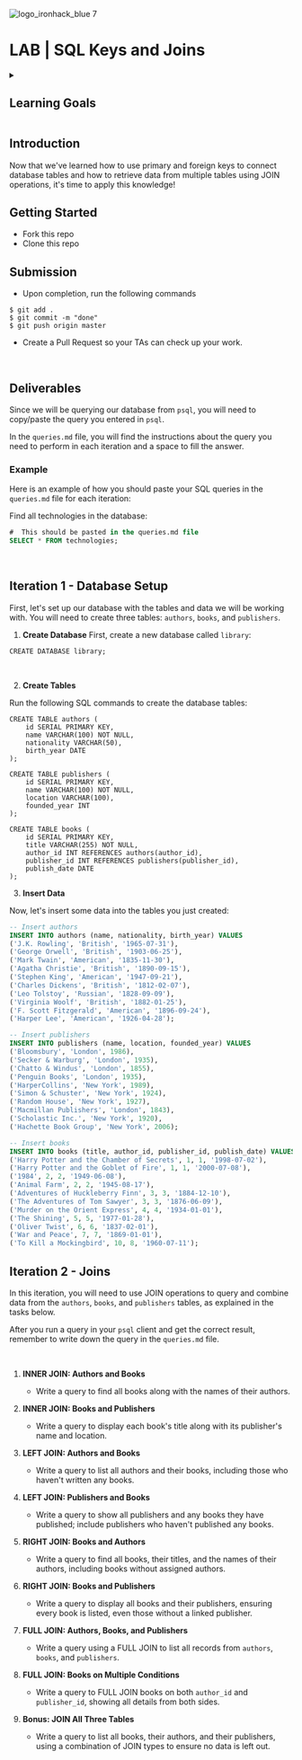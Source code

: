 ![logo_ironhack_blue 7](https://user-images.githubusercontent.com/23629340/40541063-a07a0a8a-601a-11e8-91b5-2f13e4e6b441.png)

# LAB | SQL Keys and Joins

<details>
  <summary>
   <h2>Learning Goals</h2>
  </summary>

This exercise allows you to practice and apply the concepts and techniques taught in class.

Upon completion of this exercise, you will be able to:

- Define PRIMARY and foreign keys in PostgreSQL tables.
- Use different types of JOIN operations to retrieve data from multiple tables.

  <br>

  <hr>

</details>

## Introduction

Now that we've learned how to use primary and foreign keys to connect database tables and how to retrieve data from multiple tables using JOIN operations, it's time to apply this knowledge!

## Getting Started

- Fork this repo
- Clone this repo

## Submission

- Upon completion, run the following commands

```
$ git add .
$ git commit -m "done"
$ git push origin master
```

- Create a Pull Request so your TAs can check up your work.

<br>

## Deliverables

Since we will be querying our database from `psql`, you will need to copy/paste the query you entered in `psql`.

In the `queries.md` file, you will find the instructions about the query you need to perform in each iteration and a space to fill the answer.

### Example

Here is an example of how you should paste your SQL queries in the `queries.md` file for each iteration:

Find all technologies in the database:

```sql
#  This should be pasted in the queries.md file
SELECT * FROM technologies;
```

<br>

## Iteration 1 - Database Setup

First, let's set up our database with the tables and data we will be working with. You will need to create three tables: `authors`, `books`, and `publishers`.

1. **Create Database**
   First, create a new database called `library`:

```postgresql
CREATE DATABASE library;
```

<br>

2. **Create Tables**

Run the following SQL commands to create the database tables:

```postgresql
CREATE TABLE authors (
    id SERIAL PRIMARY KEY,
    name VARCHAR(100) NOT NULL,
    nationality VARCHAR(50),
    birth_year DATE
);

CREATE TABLE publishers (
    id SERIAL PRIMARY KEY,
    name VARCHAR(100) NOT NULL,
    location VARCHAR(100),
    founded_year INT
);

CREATE TABLE books (
    id SERIAL PRIMARY KEY,
    title VARCHAR(255) NOT NULL,
    author_id INT REFERENCES authors(author_id),
    publisher_id INT REFERENCES publishers(publisher_id),
    publish_date DATE
);
```

3. **Insert Data**

Now, let's insert some data into the tables you just created:

```sql
-- Insert authors
INSERT INTO authors (name, nationality, birth_year) VALUES
('J.K. Rowling', 'British', '1965-07-31'),
('George Orwell', 'British', '1903-06-25'),
('Mark Twain', 'American', '1835-11-30'),
('Agatha Christie', 'British', '1890-09-15'),
('Stephen King', 'American', '1947-09-21'),
('Charles Dickens', 'British', '1812-02-07'),
('Leo Tolstoy', 'Russian', '1828-09-09'),
('Virginia Woolf', 'British', '1882-01-25'),
('F. Scott Fitzgerald', 'American', '1896-09-24'),
('Harper Lee', 'American', '1926-04-28');

-- Insert publishers
INSERT INTO publishers (name, location, founded_year) VALUES
('Bloomsbury', 'London', 1986),
('Secker & Warburg', 'London', 1935),
('Chatto & Windus', 'London', 1855),
('Penguin Books', 'London', 1935),
('HarperCollins', 'New York', 1989),
('Simon & Schuster', 'New York', 1924),
('Random House', 'New York', 1927),
('Macmillan Publishers', 'London', 1843),
('Scholastic Inc.', 'New York', 1920),
('Hachette Book Group', 'New York', 2006);

-- Insert books
INSERT INTO books (title, author_id, publisher_id, publish_date) VALUES
('Harry Potter and the Chamber of Secrets', 1, 1, '1998-07-02'),
('Harry Potter and the Goblet of Fire', 1, 1, '2000-07-08'),
('1984', 2, 2, '1949-06-08'),
('Animal Farm', 2, 2, '1945-08-17'),
('Adventures of Huckleberry Finn', 3, 3, '1884-12-10'),
('The Adventures of Tom Sawyer', 3, 3, '1876-06-09'),
('Murder on the Orient Express', 4, 4, '1934-01-01'),
('The Shining', 5, 5, '1977-01-28'),
('Oliver Twist', 6, 6, '1837-02-01'),
('War and Peace', 7, 7, '1869-01-01'),
('To Kill a Mockingbird', 10, 8, '1960-07-11');
```

## Iteration 2 - Joins

In this iteration, you will need to use JOIN operations to query and combine data from the `authors`, `books`, and `publishers` tables, as explained in the tasks below.

After you run a query in your `psql` client and get the correct result, remember to write down the query in the `queries.md` file.

<br>

1. **INNER JOIN: Authors and Books**

   - Write a query to find all books along with the names of their authors.

2. **INNER JOIN: Books and Publishers**

   - Write a query to display each book's title along with its publisher's name and location.

3. **LEFT JOIN: Authors and Books**

   - Write a query to list all authors and their books, including those who haven't written any books.

4. **LEFT JOIN: Publishers and Books**

   - Write a query to show all publishers and any books they have published; include publishers who haven't published any books.

5. **RIGHT JOIN: Books and Authors**

   - Write a query to find all books, their titles, and the names of their authors, including books without assigned authors.

6. **RIGHT JOIN: Books and Publishers**

   - Write a query to display all books and their publishers, ensuring every book is listed, even those without a linked publisher.

7. **FULL JOIN: Authors, Books, and Publishers**

   - Write a query using a FULL JOIN to list all records from `authors`, `books`, and `publishers`.

8. **FULL JOIN: Books on Multiple Conditions**

   - Write a query to FULL JOIN books on both `author_id` and `publisher_id`, showing all details from both sides.

9. **Bonus: JOIN All Three Tables**
   - Write a query to list all books, their authors, and their publishers, using a combination of JOIN types to ensure no data is left out.
